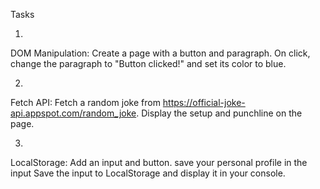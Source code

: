 Tasks

1.
DOM Manipulation:
Create a page with a button and paragraph.
On click, change the paragraph to "Button clicked!" and set its color to blue.

2.
Fetch API:
Fetch a random joke from https://official-joke-api.appspot.com/random_joke.
Display the setup and punchline on the page.

3.
LocalStorage:
Add an input and button.
save your personal profile in the input
Save the input to LocalStorage and display it in your console.